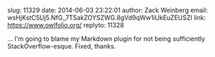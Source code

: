 slug:    11329
date:    2014-06-03 23:22:01
author:  Zack Weinberg
email:   wsHjKstC5Uj5.NfG_7TSakZOYSZWG.8gVd9qWw1iUkEuZEUSZI
link:     https://www.owlfolio.org/
replyto: 11328

... I'm going to blame my Markdown plugin for not being sufficiently
StackOverflow-esque.  Fixed, thanks.
